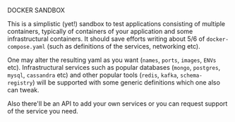 DOCKER SANDBOX

This is a simplistic (yet!) sandbox to test applications consisting of multiple containers, typically of containers of your application and some infrastructural containers. It should save efforts writing about 5/6 of `docker-compose.yaml` (such as definitions of the services, networking etc).

One may alter the resulting yaml as you want (`names`, `ports`, `images`, `ENVs` etc).
Infrastructural services such as popular databases (`mongo`, `postgres`, `mysql`, `cassandra` etc) and other popular tools (`redis`, `kafka`, `schema-registry`) will be supported with some generic definitions which one also can tweak.

Also there'll be an API to add your own services or you can request support of the service you need.
